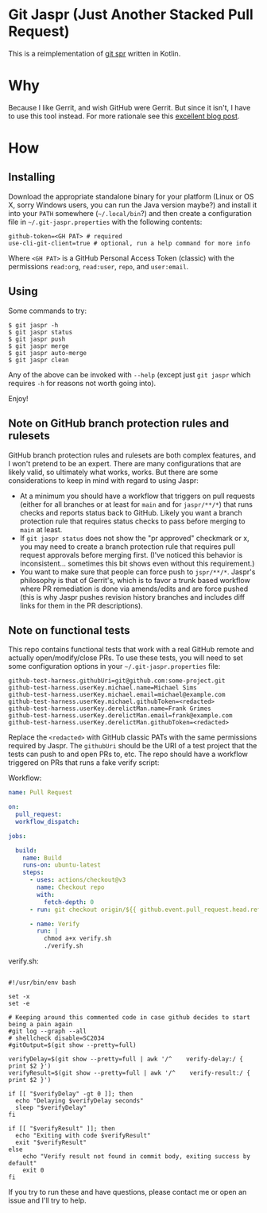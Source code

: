 # Git Jaspr (Just Another Stacked Pull Request)

This is a reimplementation of [git spr](https://github.com/ejoffe/spr) written in Kotlin.

# Why

Because I like Gerrit, and wish GitHub were Gerrit. But since it isn't, I have to use this tool instead.
For more rationale see this [excellent blog post](https://jg.gg/2018/09/29/stacked-diffs-versus-pull-requests/).

# How

## Installing

Download the appropriate standalone binary for your platform (Linux or OS X, sorry Windows users, you can run the Java
version maybe?) and install it into your `PATH` somewhere (`~/.local/bin`?) and then create a configuration file in 
`~/.git-jaspr.properties` with the following contents:

```properties
github-token=<GH PAT> # required
use-cli-git-client=true # optional, run a help command for more info
```

Where `<GH PAT>` is a GitHub Personal Access Token (classic) with the permissions `read:org`, `read:user`, `repo`, and 
`user:email`.

## Using

Some commands to try:
```shell
$ git jaspr -h 
$ git jaspr status
$ git jaspr push
$ git jaspr merge
$ git jaspr auto-merge
$ git jaspr clean
```

Any of the above can be invoked with `--help` (except just `git jaspr` which requires `-h` for reasons not worth going
into).

Enjoy!

## Note on GitHub branch protection rules and rulesets

GitHub branch protection rules and rulesets are both complex features, and I won't pretend to be an expert. There are
many configurations that are likely valid, so ultimately what works, works. But there are some considerations to keep in
mind with regard to using Jaspr:

- At a minimum you should have a workflow that triggers on pull requests (either for all branches or at least for `main`
  and for `jaspr/**/*`) that runs checks and reports status back to GitHub. Likely you want a branch protection rule
  that requires status checks to pass before merging to `main` at least.
- If `git jaspr status` does not show the "pr approved" checkmark or x, you may need to create a branch protection rule
  that requires pull request approvals before merging first. (I've noticed this behavior is inconsistent... sometimes
  this bit shows even without this requirement.)
- You want to make sure that people can force push to `jspr/**/*`. Jaspr's philosophy is that of Gerrit's, which is to
  favor a trunk based workflow where PR remediation is done via amends/edits and are force pushed (this is why Jaspr
  pushes revision history branches and includes diff links for them in the PR descriptions).

## Note on functional tests

This repo contains functional tests that work with a real GitHub remote and actually open/modify/close PRs. To use these
tests, you will need to set some configuration options in your `~/.git-jaspr.properties` file:

```properties
github-test-harness.githubUri=git@github.com:some-project.git
github-test-harness.userKey.michael.name=Michael Sims
github-test-harness.userKey.michael.email=michael@example.com
github-test-harness.userKey.michael.githubToken=<redacted>
github-test-harness.userKey.derelictMan.name=Frank Grimes
github-test-harness.userKey.derelictMan.email=frank@example.com
github-test-harness.userKey.derelictMan.githubToken=<redacted>

```

Replace the `<redacted>` with GitHub classic PATs with the same permissions required by Jaspr. The `githubUri` should be
the URI of a test project that the tests can push to and open PRs to, etc. The repo should have a workflow triggered on
PRs that runs a fake verify script:

Workflow:
```yaml
name: Pull Request

on:
  pull_request:
  workflow_dispatch:

jobs:

  build:
    name: Build
    runs-on: ubuntu-latest
    steps:
      - uses: actions/checkout@v3
        name: Checkout repo
        with:
          fetch-depth: 0
      - run: git checkout origin/${{ github.event.pull_request.head.ref }}

      - name: Verify
        run: |
          chmod a+x verify.sh
          ./verify.sh

```

verify.sh:
```shell

#!/usr/bin/env bash

set -x
set -e

# Keeping around this commented code in case github decides to start being a pain again
#git log --graph --all
# shellcheck disable=SC2034
#gitOutput=$(git show --pretty=full)

verifyDelay=$(git show --pretty=full | awk '/^    verify-delay:/ { print $2 }')
verifyResult=$(git show --pretty=full | awk '/^    verify-result:/ { print $2 }')

if [[ "$verifyDelay" -gt 0 ]]; then
  echo "Delaying $verifyDelay seconds"
  sleep "$verifyDelay"
fi

if [[ "$verifyResult" ]]; then
  echo "Exiting with code $verifyResult"
  exit "$verifyResult"
else
    echo "Verify result not found in commit body, exiting success by default"
    exit 0
fi
```

If you try to run these and have questions, please contact me or open an issue and I'll try to help.
